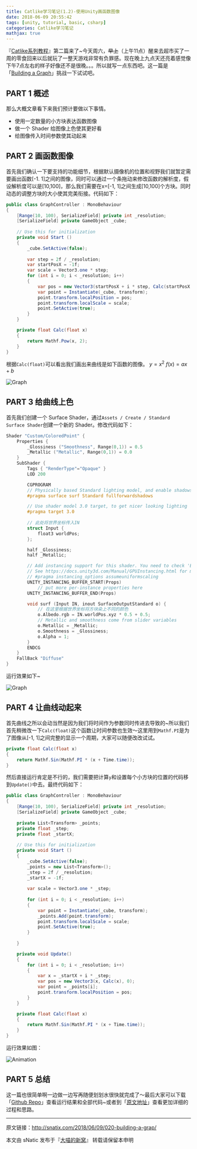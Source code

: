 ```yaml
---
title: Catlike学习笔记(1.2)-使用Unity画函数图像
date: 2018-06-09 20:55:42
tags: [unity, tutorial, basic, csharp]
categories: Catlike学习笔记
mathjax: true
---
```


『[Catlike系列教程](https://catlikecoding.com/unity/tutorials/)』第二篇来了~今天周六，~~早上~~（上午11点）醒来去超市买了一周的零食回来以后就玩了一整天游戏非常有负罪感。现在晚上九点天还亮着感觉像下午7点左右的样子好像还不是很晚。。。所以就写一点东西吧。这一篇是「[Building a Graph](https://catlikecoding.com/unity/tutorials/basics/building-a-graph/)」挑战一下试试吧。

<!--more-->

## PART 1 概述

那么大概文章看下来我们预计要做以下事情。

* 使用一定数量的小方块表达函数图像
* 做一个 Shader 给图像上色使其更好看
* 给图像传入时间参数使其动起来

## PART 2 画函数图像

首先我们确认一下要支持的功能细节，根据默认摄像机的位置和视野我们就暂定需要画出函数[-1. 1]之间的图像，同时可以通过一个条拖动来修改函数的解析度，假设解析度可以是[10,100]，那么我们需要在x=[-1, 1]之间生成[10,100]个方块。同时动态的调整方块的大小使其完美衔接。代码如下：

```csharp
public class GraphController : MonoBehaviour
{
	[Range(10, 100), SerializeField] private int _resolution;
	[SerializeField] private GameObject _cube;
	
	// Use this for initialization
	private void Start ()
	{
		_cube.SetActive(false);
		
		var step = 2f / _resolution;
		var startPosX = -1f;
		var scale = Vector3.one * step;
		for (int i = 0; i < _resolution; i++)
		{
			var pos = new Vector3(startPosX + i * step, Calc(startPosX + i * step), 0);
			var point = Instantiate(_cube, transform);
			point.transform.localPosition = pos;
			point.transform.localScale = scale;
			point.SetActive(true);
		}
	}

	private float Calc(float x)
	{
		return Mathf.Pow(x, 2);
	}
}
```

根据`Calc(float)`可以看出我们画出来曲线是如下函数的图像。 $y=x^2$ $f(x)=ax+b$

![Graph](http://ojgpkbakj.bkt.clouddn.com/2018061001.png)

## PART 3 给曲线上色

首先我们创建一个 Surface Shader，通过`Assets / Create / Standard Surface Shader`创建一个新的 Shader。修改代码如下：

```c
Shader "Custom/ColoredPoint" {
	Properties {
		_Glossiness ("Smoothness", Range(0,1)) = 0.5
		_Metallic ("Metallic", Range(0,1)) = 0.0
	}
	SubShader {
		Tags { "RenderType"="Opaque" }
		LOD 200

		CGPROGRAM
		// Physically based Standard lighting model, and enable shadows on all light types
		#pragma surface surf Standard fullforwardshadows

		// Use shader model 3.0 target, to get nicer looking lighting
		#pragma target 3.0
        
        // 此处将世界坐标传入IN
		struct Input {
			float3 worldPos;
		};

		half _Glossiness;
		half _Metallic;

		// Add instancing support for this shader. You need to check 'Enable Instancing' on materials that use the shader.
		// See https://docs.unity3d.com/Manual/GPUInstancing.html for more information about instancing.
		// #pragma instancing_options assumeuniformscaling
		UNITY_INSTANCING_BUFFER_START(Props)
			// put more per-instance properties here
		UNITY_INSTANCING_BUFFER_END(Props)

		void surf (Input IN, inout SurfaceOutputStandard o) {
		    // 在这里根据世界坐标将方块染上不同的颜色
		    o.Albedo.rgb = IN.worldPos.xyz * 0.5 + 0.5;
			// Metallic and smoothness come from slider variables
			o.Metallic = _Metallic;
			o.Smoothness = _Glossiness;
			o.Alpha = 1;
		}
		ENDCG
	}
	FallBack "Diffuse"
}

```

运行效果如下~

![Graph](http://ojgpkbakj.bkt.clouddn.com/2018061002.png)

## PART 4 让曲线动起来

首先曲线之所以会动当然是因为我们将时间作为参数同时传进去导致的~所以我们首先稍微改一下`Calc(float)`这个函数让时间参数也生效～这里用到`Mathf.PI`是为了图像从[-1, 1]之间完整的显示一个周期，大家可以随便改改试试。

```csharp
private float Calc(float x)
{
	return Mathf.Sin(Mathf.PI * (x + Time.time));
}
```

然后直接运行肯定是不行的，我们需要把计算`y`和设置每个小方块的位置的代码移到`Update()`中去。最终代码如下：

```csharp
public class GraphController : MonoBehaviour
{
	[Range(10, 100), SerializeField] private int _resolution;
	[SerializeField] private GameObject _cube;
	
	private List<Transform> _points;
	private float _step;
	private float _startX;
	
	// Use this for initialization
	private void Start ()
	{
		_cube.SetActive(false);
		_points = new List<Transform>();
		_step = 2f / _resolution;
		_startX = -1f;
		
		var scale = Vector3.one * _step;
		
		for (int i = 0; i < _resolution; i++)
		{
			var point = Instantiate(_cube, transform);
			_points.Add(point.transform);
			point.transform.localScale = scale;
			point.SetActive(true);
		}
		
	}

	private void Update()
	{
		for (int i = 0; i < _resolution; i++)
		{
			var x = _startX + i * _step;
			var pos = new Vector3(x, Calc(x), 0);
			var point = _points[i];
			point.transform.localPosition = pos;
		}
	}

	private float Calc(float x)
	{
		return Mathf.Sin(Mathf.PI * (x + Time.time));
	}
}

```

运行效果如图：

![Animation](http://ojgpkbakj.bkt.clouddn.com/2018061003.gif)

## PART 5 总结

这一篇也很简单啊一边做一边写再随便划划水很快就完成了～最后大家可以下载「[Github Repo](https://github.com/sNaticY/CatlikePractice)」查看运行结果和全部代码~或者到「[原文地址](https://catlikecoding.com/unity/tutorials/basics/building-a-graph/)」查看更加详细的过程和思路。

------

原文链接：http://snatix.com/2018/06/09/020-building-a-grap/

本文由 sNatic 发布于『[大喵的新窝](http://snatix.com)』 转载请保留本申明